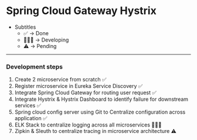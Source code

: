 # Spring Cloud Gateway Hystrix

- Subtitles
  - ✅ -> Done
  - 👨🏻‍💻 -> Developing
  - ⚠️ -> Pending

---

### Development steps

1. Create 2 microservice from scratch ✅
2. Register microservice in Eureka Service Discovery ✅
3. Integrate Spring Cloud Gateway for routing user request ✅
4. Integrate Hystrix & Hystrix Dashboard to identify failure for downstream services ✅
5. Spring cloud config server using Git to Centralize configuration across application ✅
6. ELK Stack to centralize logging across all microservices 👨🏻‍💻
7. Zipkin & Sleuth to centralize tracing in microservice architecture ⚠️
